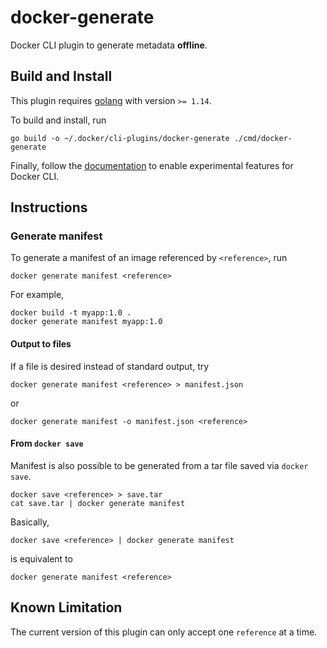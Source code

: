 # docker-generate
Docker CLI plugin to generate metadata **offline**.

## Build and Install
This plugin requires [golang](https://golang.org/dl/) with version `>= 1.14`.

To build and install, run
```
go build -o ~/.docker/cli-plugins/docker-generate ./cmd/docker-generate
```
Finally, follow the [documentation](https://docs.docker.com/engine/reference/commandline/cli/#experimental-features) to enable experimental features for Docker CLI.

## Instructions
### Generate manifest
To generate a manifest of an image referenced by `<reference>`, run
```
docker generate manifest <reference>
```
For example,
```
docker build -t myapp:1.0 .
docker generate manifest myapp:1.0
```

#### Output to files
If a file is desired instead of standard output, try
```
docker generate manifest <reference> > manifest.json
```
or
```
docker generate manifest -o manifest.json <reference>
```

#### From `docker save`
Manifest is also possible to be generated from a tar file saved via `docker save`.
```
docker save <reference> > save.tar
cat save.tar | docker generate manifest
```
Basically,
```
docker save <reference> | docker generate manifest
```
is equivalent to 
```
docker generate manifest <reference>
```

## Known Limitation
The current version of this plugin can only accept one `reference` at a time.
